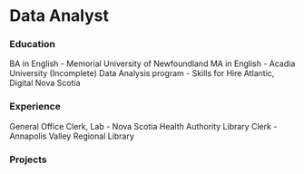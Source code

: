 # Data Analyst

### Education
BA in English - Memorial University of Newfoundland
MA in English - Acadia University (Incomplete)
Data Analysis program - Skills for Hire Atlantic, Digital Nova Scotia

### Experience
General Office Clerk, Lab - Nova Scotia Health Authority
Library Clerk - Annapolis Valley Regional Library

### Projects 
